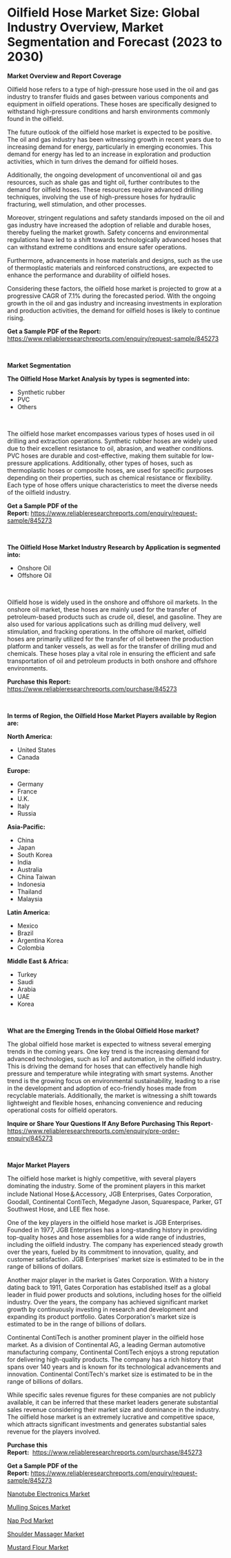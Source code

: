 <p><h1>Oilfield Hose Market Size: Global Industry Overview, Market Segmentation and Forecast (2023 to 2030)</h1></p><p><strong>Market Overview and Report Coverage</strong></p>
<p><p>Oilfield hose refers to a type of high-pressure hose used in the oil and gas industry to transfer fluids and gases between various components and equipment in oilfield operations. These hoses are specifically designed to withstand high-pressure conditions and harsh environments commonly found in the oilfield.</p><p>The future outlook of the oilfield hose market is expected to be positive. The oil and gas industry has been witnessing growth in recent years due to increasing demand for energy, particularly in emerging economies. This demand for energy has led to an increase in exploration and production activities, which in turn drives the demand for oilfield hoses.</p><p>Additionally, the ongoing development of unconventional oil and gas resources, such as shale gas and tight oil, further contributes to the demand for oilfield hoses. These resources require advanced drilling techniques, involving the use of high-pressure hoses for hydraulic fracturing, well stimulation, and other processes.</p><p>Moreover, stringent regulations and safety standards imposed on the oil and gas industry have increased the adoption of reliable and durable hoses, thereby fueling the market growth. Safety concerns and environmental regulations have led to a shift towards technologically advanced hoses that can withstand extreme conditions and ensure safer operations.</p><p>Furthermore, advancements in hose materials and designs, such as the use of thermoplastic materials and reinforced constructions, are expected to enhance the performance and durability of oilfield hoses.</p><p>Considering these factors, the oilfield hose market is projected to grow at a progressive CAGR of 7.1% during the forecasted period. With the ongoing growth in the oil and gas industry and increasing investments in exploration and production activities, the demand for oilfield hoses is likely to continue rising.</p></p>
<p><strong>Get a Sample PDF of the Report:</strong> <a href="https://www.reliableresearchreports.com/enquiry/request-sample/845273">https://www.reliableresearchreports.com/enquiry/request-sample/845273</a></p>
<p>&nbsp;</p>
<p><strong>Market Segmentation</strong></p>
<p><strong>The Oilfield Hose Market Analysis by types is segmented into:</strong></p>
<p><ul><li>Synthetic rubber</li><li>PVC</li><li>Others</li></ul></p>
<p>&nbsp;</p>
<p><p>The oilfield hose market encompasses various types of hoses used in oil drilling and extraction operations. Synthetic rubber hoses are widely used due to their excellent resistance to oil, abrasion, and weather conditions. PVC hoses are durable and cost-effective, making them suitable for low-pressure applications. Additionally, other types of hoses, such as thermoplastic hoses or composite hoses, are used for specific purposes depending on their properties, such as chemical resistance or flexibility. Each type of hose offers unique characteristics to meet the diverse needs of the oilfield industry.</p></p>
<p><strong>Get a Sample PDF of the Report:</strong>&nbsp;<a href="https://www.reliableresearchreports.com/enquiry/request-sample/845273">https://www.reliableresearchreports.com/enquiry/request-sample/845273</a></p>
<p>&nbsp;</p>
<p><strong>The Oilfield Hose Market Industry Research by Application is segmented into:</strong></p>
<p><ul><li>Onshore Oil</li><li>Offshore Oil</li></ul></p>
<p>&nbsp;</p>
<p><p>Oilfield hose is widely used in the onshore and offshore oil markets. In the onshore oil market, these hoses are mainly used for the transfer of petroleum-based products such as crude oil, diesel, and gasoline. They are also used for various applications such as drilling mud delivery, well stimulation, and fracking operations. In the offshore oil market, oilfield hoses are primarily utilized for the transfer of oil between the production platform and tanker vessels, as well as for the transfer of drilling mud and chemicals. These hoses play a vital role in ensuring the efficient and safe transportation of oil and petroleum products in both onshore and offshore environments.</p></p>
<p><strong>Purchase this Report:</strong>&nbsp; <a href="https://www.reliableresearchreports.com/purchase/845273">https://www.reliableresearchreports.com/purchase/845273</a></p>
<p>&nbsp;</p>
<p><strong>In terms of Region, the Oilfield Hose Market Players available by Region are:</strong></p>
<p>
    <p> <strong> North America: </strong>
        <ul>
            <li>United States</li>
            <li>Canada</li>
        </ul>
        </p> 
    <p> <strong> Europe: </strong>
        <ul>
            <li>Germany</li>
            <li>France</li>
            <li>U.K.</li>
            <li>Italy</li>
            <li>Russia</li>
        </ul>
        </p> 
    <p> <strong> Asia-Pacific: </strong>
        <ul>
            <li>China</li>
            <li>Japan</li>
            <li>South Korea</li>
            <li>India</li>
            <li>Australia</li>
            <li>China Taiwan</li>
            <li>Indonesia</li>
            <li>Thailand</li>
            <li>Malaysia</li>
        </ul>
        </p> 
    <p> <strong> Latin America: </strong>
        <ul>
            <li>Mexico</li>
            <li>Brazil</li>
            <li>Argentina Korea</li>
            <li>Colombia</li>
        </ul>
        </p> 
    <p> <strong> Middle East & Africa: </strong>
        <ul>
            <li>Turkey</li>
            <li>Saudi</li>
            <li>Arabia</li>
            <li>UAE</li>
            <li>Korea</li>
        </ul>
    </p>
    </p>
<p>&nbsp;</p>
<p><strong>What are the Emerging Trends in the Global Oilfield Hose market?</strong></p>
<p><p>The global oilfield hose market is expected to witness several emerging trends in the coming years. One key trend is the increasing demand for advanced technologies, such as IoT and automation, in the oilfield industry. This is driving the demand for hoses that can effectively handle high pressure and temperature while integrating with smart systems. Another trend is the growing focus on environmental sustainability, leading to a rise in the development and adoption of eco-friendly hoses made from recyclable materials. Additionally, the market is witnessing a shift towards lightweight and flexible hoses, enhancing convenience and reducing operational costs for oilfield operators.</p></p>
<p><strong>Inquire or Share Your Questions If Any Before Purchasing This Report</strong>- <a href="https://www.reliableresearchreports.com/enquiry/pre-order-enquiry/845273">https://www.reliableresearchreports.com/enquiry/pre-order-enquiry/845273</a></p>
<p>&nbsp;</p>
<p><strong>Major Market Players</strong></p>
<p><p>The oilfield hose market is highly competitive, with several players dominating the industry. Some of the prominent players in this market include National Hose＆Accessory, JGB Enterprises, Gates Corporation, Goodall, Continental ContiTech, Megadyne Jason, Squarespace, Parker, GT Southwest Hose, and LEE flex hose.</p><p>One of the key players in the oilfield hose market is JGB Enterprises. Founded in 1977, JGB Enterprises has a long-standing history in providing top-quality hoses and hose assemblies for a wide range of industries, including the oilfield industry. The company has experienced steady growth over the years, fueled by its commitment to innovation, quality, and customer satisfaction. JGB Enterprises' market size is estimated to be in the range of billions of dollars.</p><p>Another major player in the market is Gates Corporation. With a history dating back to 1911, Gates Corporation has established itself as a global leader in fluid power products and solutions, including hoses for the oilfield industry. Over the years, the company has achieved significant market growth by continuously investing in research and development and expanding its product portfolio. Gates Corporation's market size is estimated to be in the range of billions of dollars.</p><p>Continental ContiTech is another prominent player in the oilfield hose market. As a division of Continental AG, a leading German automotive manufacturing company, Continental ContiTech enjoys a strong reputation for delivering high-quality products. The company has a rich history that spans over 140 years and is known for its technological advancements and innovation. Continental ContiTech's market size is estimated to be in the range of billions of dollars.</p><p>While specific sales revenue figures for these companies are not publicly available, it can be inferred that these market leaders generate substantial sales revenue considering their market size and dominance in the industry. The oilfield hose market is an extremely lucrative and competitive space, which attracts significant investments and generates substantial sales revenue for the players involved.</p></p>
<p><strong>Purchase this Report:</strong>&nbsp;&nbsp;<a href="https://www.reliableresearchreports.com/purchase/845273">https://www.reliableresearchreports.com/purchase/845273</a></p>
<p></p>
<p><strong>Get a Sample PDF of the Report:</strong>&nbsp;<a href="https://www.reliableresearchreports.com/enquiry/request-sample/845273">https://www.reliableresearchreports.com/enquiry/request-sample/845273</a></p>
<p><p><a href="https://medium.com/@tanaysamar7412/nanotube-electronics-market-size-and-market-trends-complete-industry-overview-2023-to-2030-d315f4b96197">Nanotube Electronics Market</a></p><p><a href="https://medium.com/@bernadetteball666/mulling-spices-market-report-reveals-the-latest-trends-and-growth-opportunities-of-this-market-0067bdaa8213">Mulling Spices Market</a></p><p><a href="https://medium.com/@loririce03/nap-pod-market-size-cagr-trends-2024-2030-5f14e0dcc8f5">Nap Pod Market</a></p><p><a href="https://medium.com/@lap.snake.again/shoulder-massager-market-analysis-its-cagr-market-segmentation-and-global-industry-overview-9c28bf7fc3b1">Shoulder Massager Market</a></p><p><a href="https://medium.com/@laurenglover76/mustard-flour-market-the-key-to-successful-business-strategy-forecast-till-2030-ad1a51204088">Mustard Flour Market</a></p></p>